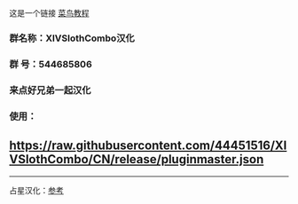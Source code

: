 这是一个链接 [菜鸟教程](https://www.runoob.com)
### 群名称：XIVSlothCombo汉化
### 群   号：544685806
### 来点好兄弟一起汉化
### 使用：
##  https://raw.githubusercontent.com/44451516/XIVSlothCombo/CN/release/pluginmaster.json

--------

占星汉化：[参考](https://github.com/Nik-Potokar/XIVSlothCombo/blob/2eefaaf3bef73416f6778b7c4ea36d365dc32562/XIVSlothCombo/CustomComboPreset-cn.cs])